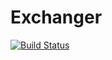 # Exchanger

[![Build Status](https://github.com/alanvardy/exchanger/workflows/ex_check/badge.svg)](https://github.com/alanvardy/exchanger)
